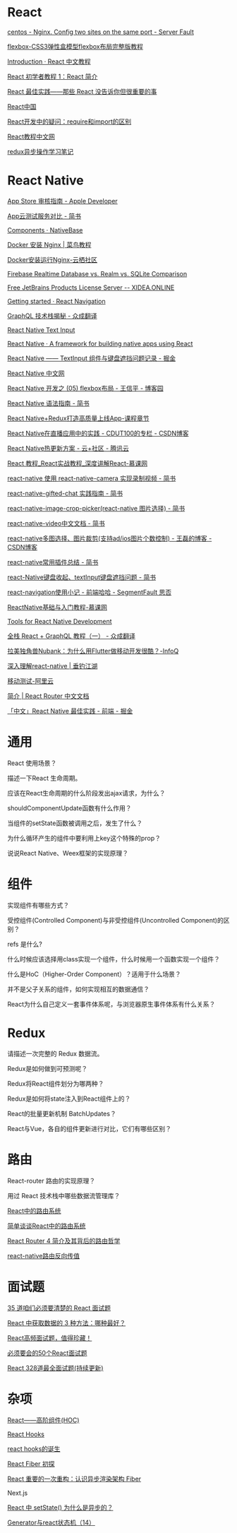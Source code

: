 # React

[centos - Nginx. Config two sites on the same port - Server Fault](https://serverfault.com/questions/705863/nginx-config-two-sites-on-the-same-port)

[flexbox-CSS3弹性盒模型flexbox布局完整版教程](http://caibaojian.com/flexbox-guide.html#t8)

[Introduction · React 中文教程](http://uprogrammer.cn/react-tutorial-cn/)

[React 初学者教程 1：React 简介](https://www.w3cplus.com/react/introducing-react.html)

[React 最佳实践——那些 React 没告诉你但很重要的事](https://segmentfault.com/a/1190000005013207)

[React中国](http://www.react-cn.com/)

[React开发中的疑问：require和import的区别](https://www.jianshu.com/p/37c644db7707)

[React教程中文网](http://www.reactpeixun.com/)

[redux异步操作学习笔记](http://www.cnblogs.com/xianyulaodi/p/5621959.html)

# React Native

[App Store 审核指南 - Apple Developer](https://developer.apple.com/cn/app-store/review/guidelines/)

[App云测试服务对比 - 简书](https://www.jianshu.com/p/a0250c5ea3c6)

[Components · NativeBase](https://docs.nativebase.io/Components.html#Components)

[Docker 安装 Nginx | 菜鸟教程](http://www.runoob.com/docker/docker-install-nginx.html)

[Docker安装运行Nginx-云栖社区](https://yq.aliyun.com/articles/598410)

[Firebase Realtime Database vs. Realm vs. SQLite Comparison](https://db-engines.com/en/system/Firebase+Realtime+Database%3bRealm%3bSQLite)

[Free JetBrains Products License Server -- XIDEA.ONLINE](http://xidea.online/)

[Getting started · React Navigation](https://reactnavigation.org/docs/en/getting-started.html)

[GraphQL 技术栈揭秘 - 众成翻译](http://www.zcfy.cc/article/the-graphql-stack-how-everything-fits-together-apollo-graphql-4549.html?t=new)

[React Native Text Input](https://www.tutorialspoint.com/react_native/react_native_text_input.htm)

[React Native · A framework for building native apps using React](https://facebook.github.io/react-native/)

[React Native —— TextInput 组件与键盘遮挡问题记录 - 掘金](https://juejin.im/post/5b2bc32ff265da59874d6194)

[React Native 中文网](http://reactnative.cn/)

[React Native 开发之 (05) flexbox布局 - 王信平 - 博客园](http://www.cnblogs.com/wangshuo1/p/react_native_05.html)

[React Native 语法指南 - 简书](https://www.jianshu.com/p/dcd26c3375ca)

[React Native+Redux打造高质量上线App-课程章节](https://coding.imooc.com/class/chapter/304.html#Anchor)

[React Native在直播应用中的实践 - CDUT100的专栏 - CSDN博客](https://blog.csdn.net/cdut100/article/details/52420698)

[React Native热更新方案 - 云+社区 - 腾讯云](https://cloud.tencent.com/developer/article/1038740)

[React 教程_React实战教程_深度讲解React-慕课网](https://www.imooc.com/topic/reactnative)

[react-native 使用 react-native-camera 实现录制视频 - 简书](https://www.jianshu.com/p/5e7307408a8e)

[react-native-gifted-chat 实践指南 - 简书](https://www.jianshu.com/p/742773f0bb1b)

[react-native-image-crop-picker(react-native 图片选择) - 简书](https://www.jianshu.com/p/71dee6198b56)

[react-native-video中文文档 - 简书](https://www.jianshu.com/p/2db4e3e2c343)

[react-native多图选择、图片裁剪(支持ad/ios图片个数控制) - 王磊的博客 - CSDN博客](https://blog.csdn.net/sufu1065/article/details/80116731)

[react-native常用插件总结 - 简书](https://www.jianshu.com/p/52badbed4e7e)

[react-Native键盘收起、textInput键盘遮挡问题 - 简书](https://www.jianshu.com/p/ad00299bdc6b)

[react-navigation使用小记 - 前端哈哈 - SegmentFault 思否](https://segmentfault.com/a/1190000015721918)

[ReactNative基础与入门教程-慕课网](https://www.imooc.com/learn/808)

[Tools for React Native Development](https://code.tutsplus.com/articles/tools-for-react-native-development--cms-29791)

[全栈 React + GraphQL 教程（一） - 众成翻译](http://www.zcfy.cc/article/full-stack-react-graphql-tutorial-apollo-graphql-4341.html?t=new)

[拉美独角兽Nubank：为什么用Flutter做移动开发很酷？-InfoQ](https://www.infoq.cn/article/jir3uomFKkpPlqyKMMcR)

[深入理解react-native | 垂钓江湖](http://blog.ilibrary.me/2016/12/25/react-native-internal)

[移动测试-阿里云](https://www.aliyun.com/product/mqc?spm=5176.8142029.388261.354.3836dbccTnwPAJ)

[简介 | React Router 中文文档](http://react-guide.github.io/react-router-cn/docs/Introduction.html)

[「中文」React Native 最佳实践 - 前端 - 掘金](https://juejin.im/entry/57146f338ac247006478f2d3)

# 通用

React 使用场景？

描述一下React 生命周期。

应该在React生命周期的什么阶段发出ajax请求，为什么？

shouldComponentUpdate函数有什么作用？

当组件的setState函数被调用之后，发生了什么？

为什么循环产生的组件中要利用上key这个特殊的prop？

说说React Native、Weex框架的实现原理？

# 组件

实现组件有哪些方式？

受控组件(Controlled Component)与非受控组件(Uncontrolled Component)的区别？

refs 是什么?

什么时候应该选择用class实现一个组件，什么时候用一个函数实现一个组件？

什么是HoC（Higher-Order Component）？适用于什么场景？

并不是父子关系的组件，如何实现相互的数据通信？

React为什么自己定义一套事件体系呢，与浏览器原生事件体系有什么关系？

# Redux

请描述一次完整的 Redux 数据流。

Redux是如何做到可预测呢？

Redux将React组件划分为哪两种？

Redux是如何将state注入到React组件上的？

React的批量更新机制 BatchUpdates？

React与Vue，各自的组件更新进行对比，它们有哪些区别？

# 路由

React-router 路由的实现原理？

用过 React 技术栈中哪些数据流管理库？

[React中的路由系统](https://www.bbsmax.com/A/B0zqmWP8zv/)

[简单谈谈React中的路由系统](http://www.10qianwan.com/articledetail/22653.html)

[React Router 4 简介及其背后的路由哲学](http://reactpeixun.com/reactganhuo/2018-01-28/335.html)

[react-native路由反向传值](https://www.jianshu.com/p/a5287a6f3f01)

# 面试题

[35 道咱们必须要清楚的 React 面试题](https://juejin.im/post/5dc20a4ff265da4d4e30040b)

[React 中获取数据的 3 种方法：哪种最好？](https://juejin.im/post/5dc4ada5f265da4cfb51303e)

[React高频面试题，值得珍藏！](http://www.lucklnk.com/godaddy/details/aid/690502212)

[必须要会的50个React面试题](https://segmentfault.com/a/1190000018604138)

[React 328道最全面试题(持续更新)](https://juejin.im/post/5d310e8bf265da1bd261259d)

# 杂项

[React——高阶组件(HOC)](https://blog.csdn.net/qq_35534823/article/details/80566037)

[React Hooks]( https://www.jianshu.com/p/76901410645a)

[react hooks的诞生](https://zhuanlan.zhihu.com/p/50953073)

[React Fiber 初探]( https://www.cnblogs.com/qingmingsang/articles/9131512.html)

[React 重要的一次重构：认识异步渲染架构 Fiber]( https://zhuanlan.zhihu.com/p/49954208)

Next.js

[React 中 setState() 为什么是异步的？]( https://www.jqhtml.com/15392.html)

[Generator与react状态机（14）]( https://zhuanlan.zhihu.com/p/60914496)